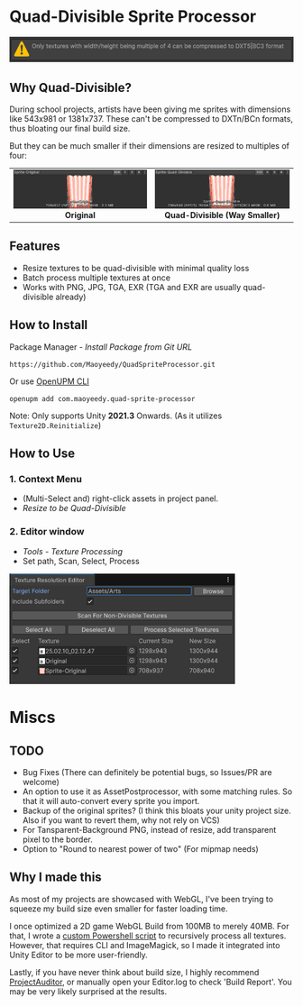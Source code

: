# Quad-Divisible Sprite Processor

<img src="Documentation~/editor-warning.png" width="600" alt="Editor Warning"/>

## Why Quad-Divisible?

During school projects, artists have been giving me sprites with dimensions like 543x981 or 1381x737. These can't be compressed to DXTn/BCn formats, thus bloating our final build size.

But they can be much smaller if their dimensions are resized to multiples of four:

<div align="center">
  <table>
    <tr>
      <td align="center"><img src="Documentation~/size-original.png" width="400" alt="Original texture"/><br><b>Original</b></td>
      <td align="center"><img src="Documentation~/size-quad-divisible.png" width="400" alt="Quad-divisible texture"/><br><b>Quad-Divisible (Way Smaller)</b></td>
    </tr>
  </table>
</div>

## Features

- Resize textures to be quad-divisible with minimal quality loss
- Batch process multiple textures at once
- Works with PNG, JPG, TGA, EXR (TGA and EXR are usually quad-divisible already)

## How to Install

Package Manager - *Install Package from Git URL*
```
https://github.com/Maoyeedy/QuadSpriteProcessor.git
```

Or use [OpenUPM CLI](https://openupm.com/packages/com.maoyeedy.quad-sprite-processor/)
```
openupm add com.maoyeedy.quad-sprite-processor
```

Note: Only supports Unity **2021.3** Onwards. (As it utilizes `Texture2D.Reinitialize`)

## How to Use

### 1. Context Menu
- (Multi-Select and) right-click assets in project panel.
- *Resize to be Quad-Divisible*

### 2. Editor window
- *Tools - Texture Processing*
- Set path, Scan, Select, Process

 <img src="Documentation~/editor-window.png" width="400" alt="Editor Warning"/>

# Miscs

## TODO
- Bug Fixes (There can definitely be potential bugs, so Issues/PR are welcome)
- An option to use it as AssetPostprocessor, with some matching rules. So that it will auto-convert every sprite you import.
- Backup of the original sprites? (I think this bloats your unity project size. Also if you want to revert them, why not rely on VCS)
- For Tansparent-Background PNG, instead of resize, add transparent pixel to the border.
- Option to "Round to nearest power of two" (For mipmap needs)

## Why I made this

As most of my projects are showcased with WebGL, I've been trying to squeeze my build size even smaller for faster loading time. 

I once optimized a 2D game WebGL Build from 100MB to merely 40MB. For that, I wrote a [custom Powershell script](https://gist.github.com/Maoyeedy/769ad8f2f4faf3f5c219b07658bc3880) to recursively process all textures. However, that requires CLI and ImageMagick, so I made it integrated into Unity Editor to be more user-friendly.

Lastly, if you have never think about build size, I highly recommend [ProjectAuditor](https://github.com/Unity-Technologies/ProjectAuditor), or manually open your Editor.log to check 'Build Report'. You may be very likely surprised at the results.
